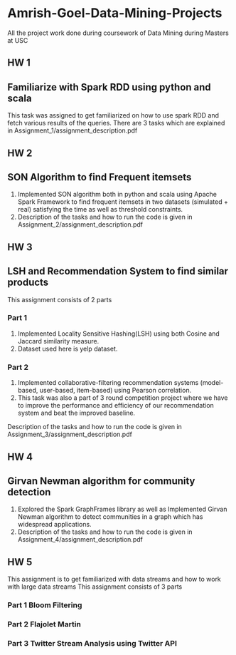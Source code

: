 # Amrish-Goel-Data-Mining-Projects
All the project work done during coursework of Data Mining during Masters at USC

## HW 1
## Familiarize with Spark RDD using python and scala
This task was assigned to get familiarized on how to use spark RDD and fetch various results of the queries.
There are 3 tasks which are explained in Assignment_1/assignment_description.pdf

## HW 2
## SON Algorithm to find Frequent itemsets
1. Implemented SON algorithm both in python and scala using Apache Spark Framework to find frequent itemsets in two datasets (simulated + real) satisfying the time as well as threshold constraints.
2. Description of the tasks and how to run the code is given in Assignment_2/assignment_description.pdf

## HW 3
## LSH and Recommendation System to find similar products
This assignment consists of 2 parts
### Part 1
1. Implemented Locality Sensitive Hashing(LSH) using both Cosine and Jaccard similarity measure.
2. Dataset used here is yelp dataset.
### Part 2
1. Implemented collaborative-filtering recommendation systems (model-based, user-based, item-based) using Pearson correlation.
2. This task was also a part of 3 round competition project where we have to improve the performance and efficiency of our recommendation system and beat the improved baseline.

Description of the tasks and how to run the code is given in Assignment_3/assignment_description.pdf

## HW 4
## Girvan Newman algorithm for community detection
1. Explored the Spark GraphFrames library as well as Implemented Girvan Newman algorithm to detect communities in a graph which has widespread applications.
2. Description of the tasks and how to run the code is given in Assignment_4/assignment_description.pdf

## HW 5
This assignment is to get familiarized with data streams and how to work with large data streams
This assignment consists of 3 parts
### Part 1 Bloom Filtering
### Part 2 Flajolet Martin
### Part 3 Twitter Stream Analysis using Twitter API

